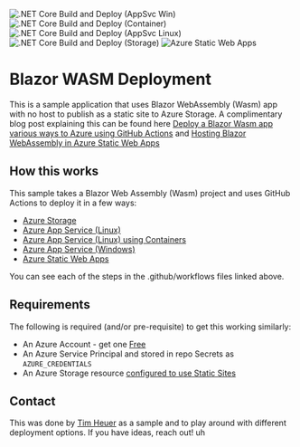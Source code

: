 ![.NET Core Build and Deploy (AppSvc Win)](https://github.com/timheuer/blazor-deploy-sample/workflows/.NET%20Core%20Build%20and%20Deploy%20(AppSvc%20Win)/badge.svg) ![.NET Core Build and Deploy (Container)](https://github.com/timheuer/blazor-deploy-sample/workflows/.NET%20Core%20Build%20and%20Deploy%20(Container)/badge.svg) ![.NET Core Build and Deploy (AppSvc Linux)](https://github.com/timheuer/blazor-deploy-sample/workflows/.NET%20Core%20Build%20and%20Deploy%20(AppSvc%20Linux)/badge.svg) ![.NET Core Build and Deploy (Storage)](https://github.com/timheuer/blazor-deploy-sample/workflows/.NET%20Core%20Build%20and%20Deploy%20(Storage)/badge.svg) ![Azure Static Web Apps](https://github.com/timheuer/blazor-deploy-sample/workflows/Azure%20Static%20Web%20Apps%20CI/CD/badge.svg)

# Blazor WASM Deployment
This is a sample application that uses Blazor WebAssembly (Wasm) app with no host to publish as a static site to Azure Storage.  A complimentary blog post explaining this can be found here [Deploy a Blazor Wasm app various ways to Azure using GitHub Actions](https://timheuer.com/blog/deploy-blazor-webassembly-applications-on-azure-using-github-actions-wasm) and [Hosting Blazor WebAssembly in Azure Static Web Apps](https://timheuer.com/blog/hosting-blazor-in-azure-static-web-apps)

## How this works
This sample takes a Blazor Web Assembly (Wasm) project and uses GitHub Actions to deploy it in a few ways:

- [Azure Storage](.github/workflows/azure-storage-deploy.yml)
- [Azure App Service (Linux)](.github/workflows/azure-app-svc-linux-deploy.yml)
- [Azure App Service (Linux) using Containers](.github/workflows/azure-app-svc-linux-container.yml)
- [Azure App Service (Windows)](.github/workflows/azure-app-svc-windows-deploy.yml)
- [Azure Static Web Apps](.github/workflows/azure-static-web-apps-victorious-stone-0284aec1e.yml)

You can see each of the steps in the .github/workflows files linked above.

## Requirements
The following is required (and/or pre-requisite) to get this working similarly:

- An Azure Account - get one [Free](https://azure.com/free)
- An Azure Service Principal and stored in repo Secrets as ```AZURE_CREDENTIALS```
- An Azure Storage resource [configured to use Static Sites](https://docs.microsoft.com/en-us/azure/storage/blobs/storage-blob-static-website)

## Contact
This was done by [Tim Heuer](https://twitter.com/timheuer) as a sample and to play around with different deployment options.  If you have ideas, reach out!
uh
